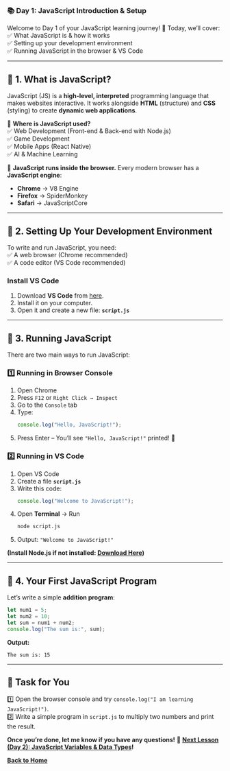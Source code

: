 ### **📚 Day 1: JavaScript Introduction & Setup**  
Welcome to Day 1 of your JavaScript learning journey! 🚀 Today, we’ll cover:  
✅ What JavaScript is & how it works  
✅ Setting up your development environment  
✅ Running JavaScript in the browser & VS Code  

---

## **🔹 1. What is JavaScript?**  
JavaScript (JS) is a **high-level, interpreted** programming language that makes websites interactive. It works alongside **HTML** (structure) and **CSS** (styling) to create **dynamic web applications**.  

📌 **Where is JavaScript used?**  
✅ Web Development (Front-end & Back-end with Node.js)  
✅ Game Development  
✅ Mobile Apps (React Native)  
✅ AI & Machine Learning  

🔹 **JavaScript runs inside the browser.** Every modern browser has a **JavaScript engine**:  
- **Chrome** → V8 Engine  
- **Firefox** → SpiderMonkey  
- **Safari** → JavaScriptCore  

---

## **🔹 2. Setting Up Your Development Environment**  
To write and run JavaScript, you need:  
✅ A web browser (Chrome recommended)  
✅ A code editor (VS Code recommended)  

### **Install VS Code**  
1. Download **VS Code** from [here](https://code.visualstudio.com/).  
2. Install it on your computer.  
3. Open it and create a new file: **`script.js`**  

---

## **🔹 3. Running JavaScript**
There are two main ways to run JavaScript:  

### **1️⃣ Running in Browser Console**  
1. Open Chrome  
2. Press `F12` or `Right Click → Inspect`  
3. Go to the `Console` tab  
4. Type:  
   ```js
   console.log("Hello, JavaScript!");
   ```
5. Press Enter – You’ll see `"Hello, JavaScript!"` printed! 🎉  

### **2️⃣ Running in VS Code**  
1. Open VS Code  
2. Create a file **`script.js`**  
3. Write this code:  
   ```js
   console.log("Welcome to JavaScript!");
   ```
4. Open **Terminal** → Run  
   ```sh
   node script.js
   ```
5. Output: `"Welcome to JavaScript!"`  

**(Install Node.js if not installed: [Download Here](https://nodejs.org/))**  

---

## **🔹 4. Your First JavaScript Program**
Let’s write a simple **addition program**:  

```js
let num1 = 5;
let num2 = 10;
let sum = num1 + num2;
console.log("The sum is:", sum);
```
**Output:**  
```
The sum is: 15
```

---

## **📝 Task for You**  
1️⃣ Open the browser console and try `console.log("I am learning JavaScript!")`.  
2️⃣ Write a simple program in `script.js` to multiply two numbers and print the result.  

**Once you’re done, let me know if you have any questions!** 
🎯 **[Next Lesson (Day 2): JavaScript Variables & Data Types](../day_2/README.md)!**

[**Back to Home**](../../../README.md)